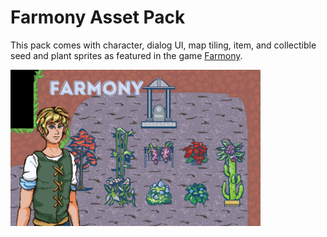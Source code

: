 # Farmony Asset Pack

This pack comes with character, dialog UI, map tiling, item, and collectible seed and plant sprites as featured in the game [Farmony](https://lecfinney.itch.io/farmony).

![Farmony Banner](/Farmony-Asset-Pack/_banner_.gif)


